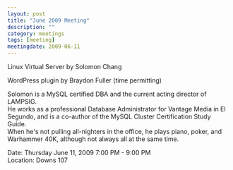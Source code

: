 ```yaml
---
layout: post
title: "June 2009 Meeting"
description: ""
category: meetings
tags: [meeting]
meetingdate: 2009-06-11
---
```


Linux Virtual Server by Solomon Chang                                          
                                                                             
WordPress plugin by Braydon Fuller (time permitting)                           
                                                                             
Solomon is a MySQL certified DBA and the current acting director of LAMPSIG.   
He works as a professional Database Administrator for Vantage Media in El      
Segundo, and is a co-author of the MySQL Cluster Certification Study Guide.    
When he's not pulling all-nighters in the office, he plays piano, poker, and   
Warhammer 40K, although not always all at the same time.                       
                                                                             
Date: Thursday June 11, 2009 7:00 PM - 9:00 PM                                   
Location: Downs 107                                         
